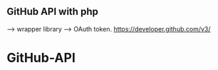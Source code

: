 ## GitHub API with php
--> wrapper library
--> OAuth token.
https://developer.github.com/v3/
# GitHub-API
